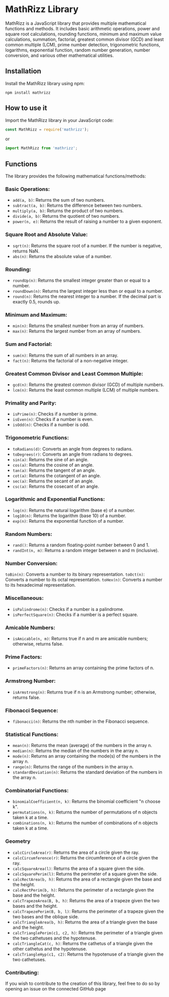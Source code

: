 # MathRizz Library
MathRizz is a JavaScript library that provides multiple mathematical functions and methods. It includes basic arithmetic operations, power and square root calculations, rounding functions, minimum and maximum value calculations, summation, factorial, greatest common divisor (GCD) and least common multiple (LCM), prime number detection, trigonometric functions, logarithms, exponential function, random number generation, number conversion, and various other mathematical utilities.

## Installation
Install the MathRizz library using npm:
```shell
npm install mathrizz
```

## How to use it
Import the MathRizz library in your JavaScript code:
```js
const MathRizz = require('mathrizz');
```
or
```js
import MathRizz from 'mathrizz';
```

## Functions
The library provides the following mathematical functions/methods:
### Basic Operations:
- `add(a, b)`: Returns the sum of two numbers.
- `subtract(a, b)`: Returns the difference between two numbers.
-  `multiply(a, b)`: Returns the product of two numbers.
-  `divide(a, b)`: Returns the quotient of two numbers.
-  `power(n, e)`: Returns the result of raising a number to a given exponent.

### Square Root and Absolute Value:
- `sqrt(n)`: Returns the square root of a number. If the number is negative, returns NaN.
- `abs(n)`: Returns the absolute value of a number.

### Rounding:
- `roundUp(n)`: Returns the smallest integer greater than or equal to a number.
- `roundDown(n)`: Returns the largest integer less than or equal to a number.
- `round(n)`: Returns the nearest integer to a number. If the decimal part is exactly 0.5, rounds up.

### Minimum and Maximum:
- `min(n)`: Returns the smallest number from an array of numbers.
- `max(n)`: Returns the largest number from an array of numbers.

### Sum and Factorial:
- `sum(n)`: Returns the sum of all numbers in an array.
- `fact(n)`: Returns the factorial of a non-negative integer.

### Greatest Common Divisor and Least Common Multiple:
- `gcd(n)`: Returns the greatest common divisor (GCD) of multiple numbers.
- `lcm(n)`: Returns the least common multiple (LCM) of multiple numbers.

### Primality and Parity:
- `isPrime(n)`: Checks if a number is prime.
- `isEven(n)`: Checks if a number is even.
- `isOdd(n)`: Checks if a number is odd.

### Trigonometric Functions:
- `toRadians(d)`: Converts an angle from degrees to radians.
- `toDegrees(r)`: Converts an angle from radians to degrees.
- `sin(a)`: Returns the sine of an angle.
- `cos(a)`: Returns the cosine of an angle.
- `tan(a)`: Returns the tangent of an angle.
- `cot(a)`: Returns the cotangent of an angle.
- `sec(a)`: Returns the secant of an angle.
- `csc(a)`: Returns the cosecant of an angle.

### Logarithmic and Exponential Functions:
- `log(n)`: Returns the natural logarithm (base e) of a number.
- `log10(n)`: Returns the logarithm (base 10) of a number.
- `exp(n)`: Returns the exponential function of a number.

### Random Numbers:
- `rand()`: Returns a random floating-point number between 0 and 1.
- `randInt(n, m)`: Returns a random integer between n and m (inclusive).

### Number Conversion:
`toBin(n)`: Converts a number to its binary representation.
`toOct(n)`: Converts a number to its octal representation.
`toHex(n)`: Converts a number to its hexadecimal representation.

### Miscellaneous:
- `isPalindrome(n)`: Checks if a number is a palindrome.
- `isPerfectSquare(n)`: Checks if a number is a perfect square.

### Amicable Numbers:
- `isAmicable(n, m)`: Returns true if n and m are amicable numbers; otherwise, returns false.

### Prime Factors:
- `primeFactors(n)`: Returns an array containing the prime factors of n.

### Armstrong Number:
- `isArmstrong(n)`: Returns true if n is an Armstrong number; otherwise, returns false.

### Fibonacci Sequence:
- `fibonacci(n)`: Returns the nth number in the Fibonacci sequence.

### Statistical Functions:
- `mean(n)`: Returns the mean (average) of the numbers in the array n.
- `median(n)`: Returns the median of the numbers in the array n.
- `mode(n)`: Returns an array containing the mode(s) of the numbers in the array n.
- `range(n)`: Returns the range of the numbers in the array n.
- `standardDeviation(n)`: Returns the standard deviation of the numbers in the array n.

### Combinatorial Functions:
- `binomialCoefficient(n, k)`: Returns the binomial coefficient "n choose k".
- `permutations(n, k)`: Returns the number of permutations of n objects taken k at a time.
- `combinations(n, k)`: Returns the number of combinations of n objects taken k at a time.

### Geometry
- `calcCircleArea(r)`: Returns the area of a circle given the ray.
- `calcCircumference(r)`: Returns the circumference of a circle given the ray.
- `calcSquareArea(l)`: Returns the area of a square given the side.
- `calcSquarePerim(l)`: Returns the perimeter of a square given the side.
- `calcRectArea(b, h)`: Returns the area of a rectangle given the base and the height.
- `calcRectPerim(b, h)`: Returns the perimeter of a rectangle given the base and the height.
- `calcTrapezeArea(B, b, h)`: Returns the area of a trapeze given the two bases and the height.
- `calcTrapezePerim(B, b, l)`: Returns the perimeter of a trapeze given the two bases and the oblique side.
- `calcTriangleArea(b, h)`: Returns the area of a triangle given the base and the height.
- `calcTrianglePerim(c1, c2, h)`: Returns the perimeter of a triangle given the two cathetuses and the hypotenuse.
- `calcTriangleCat(c, h)`: Returns the cathetus of a triangle given the other cathetus and the hypotenuse.
- `calcTriangleHyp(c1, c2)`: Returns the hypotenuse of a triangle given the two cathetuses.

### Contributing: <br />
If you wish to contribute to the creation of this library, feel free to do so by opening an issue on the connected GitHub page

